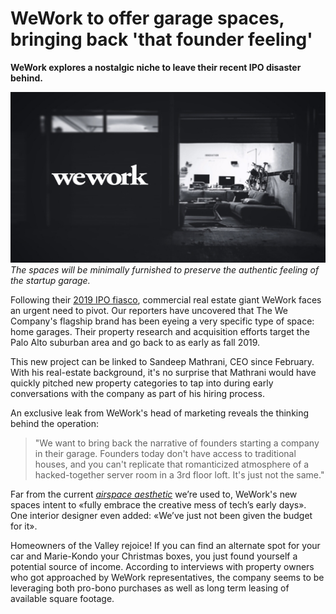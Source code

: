 # WeWork to offer garage spaces, bringing back 'that founder feeling'

**WeWork explores a nostalgic niche to leave their recent IPO disaster behind.**

![a door is opened on a garage which has been converted into an office](wework-garage-space.jpg)
*The spaces will be minimally furnished to preserve the authentic feeling of the startup garage.*

Following their [2019 IPO fiasco](https://www.forbes.com/sites/greatspeculations/2019/08/27/wework-is-the-most-ridiculous-ipo-of-2019/#646b9ccb1ad6), commercial real estate giant WeWork faces an urgent need to pivot. Our reporters have uncovered that The We Company's flagship brand has been eyeing a very specific type of space: home garages. Their property research and acquisition efforts target the Palo Alto suburban area and go back to as early as fall 2019. 

This new project can be linked to Sandeep Mathrani, CEO since February. With his real-estate background, it's no surprise that Mathrani would have quickly pitched new property categories to tap into during early conversations with the company as part of his hiring process. 

An exclusive leak from WeWork's head of marketing reveals the thinking behind the operation: 

> "We want to bring back the narrative of founders starting a company in their garage. Founders today don't have access to traditional houses, and you can't replicate that romanticized atmosphere of a hacked-together server room in a 3rd floor loft. It's just not the same."

Far from the current *[airspace aesthetic](https://www.theverge.com/2016/8/3/12325104/airbnb-aesthetic-global-minimalism-startup-gentrification)* we’re used to, WeWork's new spaces intent to «fully embrace the creative mess of tech’s early days». One interior designer even added: «We’ve just not been given the budget for it».

Homeowners of the Valley rejoice! If you can find an alternate spot for your car and Marie-Kondo your Christmas boxes, you just found yourself a potential source of income. According to interviews with property owners who got approached by WeWork representatives, the company seems to be leveraging both pro-bono purchases as well as long term leasing of available square footage. 
